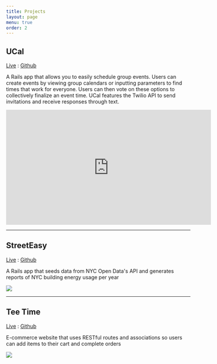 ```yaml
---
title: Projects
layout: page
menu: true
order: 2
---
```

## UCal
[Live](http://u-cal.herokuapp.com) : [Github](https://github.com/janice-wong/ucal)

A Rails app that allows you to easily schedule group events. Users can create events by viewing group calendars or inputting parameters to find times that work for everyone. Users can then vote on these options to collectively finalize an event time. UCal features the Twilio API to send invitations and receive responses through text.
<p><iframe width="560" height="315" src="https://www.youtube.com/embed/_GxujDgztmc" frameborder="0" allowfullscreen></iframe></p>

___

## StreetEasy
[Live](https://street-easy.herokuapp.com) : [Github](https://github.com/janice-wong/street_easy)

A Rails app that seeds data from NYC Open Data's API and generates reports of NYC building energy usage per year

![](http://i67.tinypic.com/15hj5tl.jpg)

___

## Tee Time
[Live](https://teetimeapp.herokuapp.com/) : [Github](https://github.com/janice-wong/tee-time)

E-commerce website that uses RESTful routes and associations so users can add items to their cart and complete orders

![](http://i65.tinypic.com/16scr9.png)

